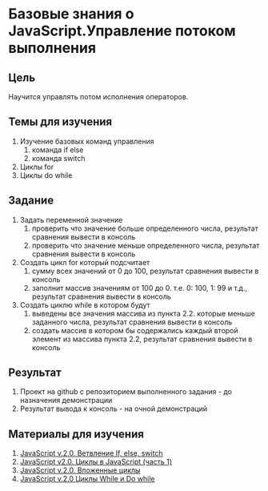 # Базовые знания о JavaScript.Управление потоком выполнения

## Цель

Научится управлять потом исполнения операторов.

## Темы для изучения

1. Изучение базовых команд управления
   1. команда if else
   2. команда switch
2. Циклы for
3. Циклы do while

## Задание

1. Задать переменной значение
   1. проверить что значение больше определенного числа, результат сравнения вывести в консоль
   2. проверить что значение меньше определенного числа, результат сравнения вывести в консоль
2. Создать цикл for который подсчитает
   1. сумму всех значений от 0 до 100, результат сравнения вывести в консоль
   2. заполнит массив значениям от 100 до 0. т.е. 0: 100, 1: 99 и т.д., результат сравнения вывести в консоль
3. Создать циклю while в котором будут
   1. выведены все значения массива из пункта 2.2. которые меньше заданного числа, результат сравнения вывести в консоль
   2. создать массив в котором бы содержались каждый второй элемент из массива пункта 2.2, результат сравнения вывести в консоль

## Результат

1. Проект на github с репозиторием выполненного задания - до назначения демонстрации
2. Результат вывода к консоль - на очной демонстраций

## Материалы для изучения

1. [JavaScript v.2.0. Ветвление If, else, switch](https://youtu.be/OIIBECEaYKI?list=PLM7wFzahDYnEltE-aVGhRHYPwIJn0Xquu)
2. [JavaScript v2.0. Циклы в JavaScript (часть 1)](https://youtu.be/m_4TgP3mICM?list=PLM7wFzahDYnEltE-aVGhRHYPwIJn0Xquu)
3. [JavaScript v.2.0. Вложенные циклы](https://youtu.be/iO8jTpcPxdE?list=PLM7wFzahDYnEltE-aVGhRHYPwIJn0Xquu)
4. [JavaScript v.2.0 Циклы While и Do while](https://youtu.be/YkzxQBUZ3ww?list=PLM7wFzahDYnEltE-aVGhRHYPwIJn0Xquu)